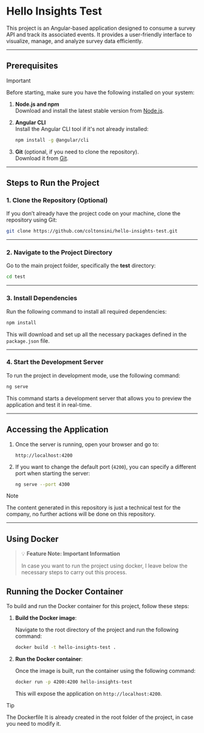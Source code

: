 # **Hello Insights Test**

This project is an Angular-based application designed to consume a survey API and track its associated events. It provides a user-friendly interface to visualize, manage, and analyze survey data efficiently.

---

## **Prerequisites**

> [!IMPORTANT]
> Before starting, make sure you have the following installed on your system:

1. **Node.js and npm**  
   Download and install the latest stable version from [Node.js](https://nodejs.org/).

2. **Angular CLI**  
   Install the Angular CLI tool if it's not already installed:
   ```bash
   npm install -g @angular/cli
   ```

3. **Git** (optional, if you need to clone the repository).  
   Download it from [Git](https://github.com/coltonsini/hello-insights-test).

---

## **Steps to Run the Project**

### 1. **Clone the Repository (Optional)**

If you don’t already have the project code on your machine, clone the repository using Git:
```bash
git clone https://github.com/coltonsini/hello-insights-test.git
```

---

### 2. **Navigate to the Project Directory**

Go to the main project folder, specifically the **test** directory:
```bash
cd test
```

---

### 3. **Install Dependencies**

Run the following command to install all required dependencies:
```bash
npm install
```
This will download and set up all the necessary packages defined in the `package.json` file.

---

### 4. **Start the Development Server**

To run the project in development mode, use the following command:
```bash
ng serve
```

This command starts a development server that allows you to preview the application and test it in real-time.

---

## **Accessing the Application**

1. Once the server is running, open your browser and go to:
   ```
   http://localhost:4200
   ```

2. If you want to change the default port (`4200`), you can specify a different port when starting the server:
   ```bash
   ng serve --port 4300
   ```

> [!NOTE]
> The content generated in this repository is just a technical test for the company, no further actions will be done on this repository.

---

## **Using Docker**

> 💡 **Feature Note: Important Information**
>
> In case you want to run the project using docker, I leave below the necessary steps to carry out this process.

## Running the Docker Container

To build and run the Docker container for this project, follow these steps:

1. **Build the Docker image**:

    Navigate to the root directory of the project and run the following command:

    ```sh
    docker build -t hello-insights-test .
    ```

2. **Run the Docker container**:

    Once the image is built, run the container using the following command:

    ```sh
    docker run -p 4200:4200 hello-insights-test
    ```

    This will expose the application on `http://localhost:4200`.

> [!TIP]
> The Dockerfile It is already created in the root folder of the project, in case you need to modify it.

